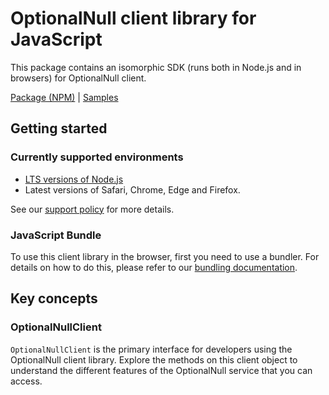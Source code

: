 # OptionalNull client library for JavaScript

This package contains an isomorphic SDK (runs both in Node.js and in browsers) for OptionalNull client.



[Package (NPM)](https://www.npmjs.com/package/@msinternal/optionalnull) |
[Samples](https://github.com/Azure-Samples/azure-samples-js-management)

## Getting started

### Currently supported environments

- [LTS versions of Node.js](https://github.com/nodejs/release#release-schedule)
- Latest versions of Safari, Chrome, Edge and Firefox.

See our [support policy](https://github.com/Azure/azure-sdk-for-js/blob/main/SUPPORT.md) for more details.




### JavaScript Bundle
To use this client library in the browser, first you need to use a bundler. For details on how to do this, please refer to our [bundling documentation](https://aka.ms/AzureSDKBundling).

## Key concepts

### OptionalNullClient

`OptionalNullClient` is the primary interface for developers using the OptionalNull client library. Explore the methods on this client object to understand the different features of the OptionalNull service that you can access.

